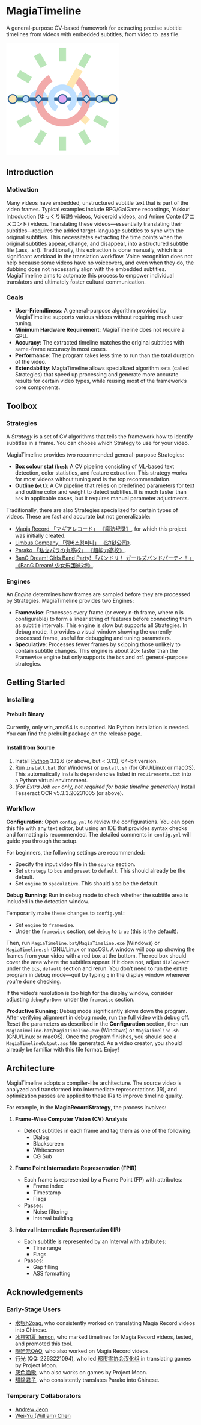 # MagiaTimeline

A general-purpose CV-based framework for extracting precise subtitle timelines from videos with embedded subtitles, from video to .ass file.

<img src="./logo/MagiaTimeline-Logo-Transparent.png" width="300">

## Introduction

### Motivation

Many videos have embedded, unstructured subtitle text that is part of the video frames. Typical examples include RPG/GalGame recordings, Yukkuri Introduction (ゆっくり解説) videos, Voiceroid videos, and Anime Conte (アニメコント) videos. Translating these videos—essentially translating their subtitles—requires the added target-language subtitles to sync with the original subtitles. This necessitates extracting the time points when the original subtitles appear, change, and disappear, into a structured subtitle file (.ass, .srt). Traditionally, this extraction is done manually, which is a significant workload in the translation workflow. Voice recognition does not help because some videos have no voiceovers, and even when they do, the dubbing does not necessarily align with the embedded subtitles. MagiaTimeline aims to automate this process to empower individual translators and ultimately foster cultural communication.

### Goals

- **User-Friendliness**: A general-purpose algorithm provided by MagiaTimeline supports various videos without requiring much user tuning.
- **Minimum Hardware Requirement**: MagiaTimeline does not require a GPU.
- **Accuracy**: The extracted timeline matches the original subtitles with same-frame accuracy in most cases.
- **Performance**: The program takes less time to run than the total duration of the video.
- **Extendability**: MagiaTimeline allows specialized algorithm sets (called Strategies) that speed up processing and generate more accurate results for certain video types, while reusing most of the framework’s core components.

## Toolbox

### Strategies

A *Strategy* is a set of CV algorithms that tells the framework how to identify subtitles in a frame. You can choose which Strategy to use for your video.

MagiaTimeline provides two recommended general-purpose Strategies:

- **Box colour stat (`bcs`)**: A CV pipeline consisting of ML-based text detection, color statistics, and feature extraction. This strategy works for most videos without tuning and is the top recommendation.
- **Outline (`otl`)**: A CV pipeline that relies on predefined parameters for text and outline color and weight to detect subtitles. It is much faster than `bcs` in applicable cases, but it requires manual parameter adjustments.

Traditionally, there are also Strategies specialized for certain types of videos. These are fast and accurate but not generalizable:

- [Magia Record 「マギアレコード」 《魔法纪录》](https://magireco.com/), for which this project was initially created.
- [Limbus Company 「림버스컴퍼니」 《边狱公司》](https://limbuscompany.com/).
- [Parako 「私立パラの丸高校」 《超能力高校》](https://www.youtube.com/@parako).
- [BanG Dream! Girls Band Party! 「バンドリ！ ガールズバンドパーティ！」 《BanG Dream! 少女乐团派对!》](https://bang-dream.bushimo.jp/).

### Engines

An *Engine* determines how frames are sampled before they are processed by Strategies. MagiaTimeline provides two Engines:

- **Framewise**: Processes every frame (or every n-th frame, where n is configurable) to form a linear string of features before connecting them as subtitle intervals. This engine is slow but supports all Strategies. In debug mode, it provides a visual window showing the currently processed frame, useful for debugging and tuning parameters.
- **Speculative**: Processes fewer frames by skipping those unlikely to contain subtitle changes. This engine is about 20× faster than the Framewise engine but only supports the `bcs` and `otl` general-purpose strategies.

## Getting Started

### Installing

#### Prebuilt Binary

Currently, only win_amd64 is supported. No Python installation is needed. You can find the prebuilt package on the release page.

#### Install from Source

1. Install [Python](https://www.python.org) 3.12.6 (or above, but < 3.13), 64-bit version. 
2. Run `install.bat` (for Windows) or `install.sh` (for GNU/Linux or macOS). This automatically installs dependencies listed in `requirements.txt` into a Python virtual environment.
3. *(For Extra Job `ocr` only, not required for basic timeline generation)* Install Tesseract OCR v5.3.3.20231005 (or above).

### Workflow

**Configuration**: Open `config.yml` to review the configurations. You can open this file with any text editor, but using an IDE that provides syntax checks and formatting is recommended. The detailed comments in `config.yml` will guide you through the setup.

For beginners, the following settings are recommended:

- Specify the input video file in the `source` section.
- Set `strategy` to `bcs` and `preset` to `default`. This should already be the default.
- Set `engine` to `speculative`. This should also be the default.

**Debug Running**: Run in debug mode to check whether the subtitle area is included in the detection window.

Temporarily make these changes to `config.yml`:

- Set `engine` to `framewise`.
- Under the `framewise` section, set `debug` to `true` (this is the default).

Then, run `MagiaTimeline.bat`/`MagiaTimeline.exe` (Windows) or `MagiaTimeline.sh` (GNU/Linux or macOS). A window will pop up showing the frames from your video with a red box at the bottom. The red box should cover the area where the subtitles appear. If it does not, adjust `dialogRect` under the `bcs`, `default` section and rerun. You don’t need to run the entire program in debug mode—quit by typing `q` in the display window whenever you’re done checking.

If the video’s resolution is too high for the display window, consider adjusting `debugPyrDown` under the `framewise` section.

**Productive Running**: Debug mode significantly slows down the program. After verifying alignment in debug mode, run the full video with debug off. Reset the parameters as described in the **Configuration** section, then run `MagiaTimeline.bat`/`MagiaTimeline.exe` (Windows) or `MagiaTimeline.sh` (GNU/Linux or macOS). Once the program finishes, you should see a `MagiaTimelineOutput.ass` file generated. As a video creator, you should already be familiar with this file format. Enjoy!

## Architecture

MagiaTimeline adopts a compiler-like architecture. The source video is analyzed and transformed into intermediate representations (IR), and optimization passes are applied to these IRs to improve timeline quality.

For example, in the **MagiaRecordStrategy**, the process involves:

1. **Frame-Wise Computer Vision (CV) Analysis**  
   - Detect subtitles in each frame and tag them as one of the following:
     - Dialog
     - Blackscreen
     - Whitescreen
     - CG Sub

2. **Frame Point Intermediate Representation (FPIR)**
   - Each frame is represented by a Frame Point (FP) with attributes:
     - Frame index
     - Timestamp
     - Flags
   - Passes:
     - Noise filtering
     - Interval building

3. **Interval Intermediate Representation (IIR)**
   - Each subtitle is represented by an Interval with attributes:
     - Time range
     - Flags
   - Passes:
     - Gap filling
     - ASS formatting

## Acknowledgements

### Early-Stage Users

- [水银h2oag](https://space.bilibili.com/246606859), who consistently worked on translating Magia Record videos into Chinese.
- [冰柠初夏_lemon](https://space.bilibili.com/1927412001), who marked timelines for Magia Record videos, tested, and promoted this tool.
- [啊哈哈QAQ](https://space.bilibili.com/2141525), who also worked on Magia Record videos.
- 行光 (QQ: 2263221094), who led [都市零协会汉化组](https://space.bilibili.com/1247764479) in translating games by Project Moon.
- [灰色渔歌](https://space.bilibili.com/7653809), who also works on games by Project Moon.
- [甜隐君子](https://space.bilibili.com/929197), who consistently translates Parako into Chinese.

### Temporary Collaborators

- [Andrew Jeon](https://www.linkedin.com/in/andrew-jeon-58b294107)
- [Wei-Yu (William) Chen](https://www.linkedin.com/in/wei-yu-william-chen)
